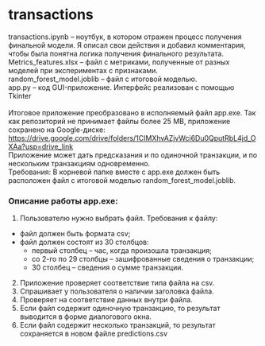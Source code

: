 # transactions
transactions.ipynb – ноутбук, в котором отражен процесс получения финальной модели. Я описал свои действия и добавил комментария, чтобы была понятна логика получения финального результата.<br>
Metrics_features.xlsx – файл с метриками, полученные от разных моделей при экспериментах с признаками.<br>
random_forest_model.joblib – файл с итоговой моделью.<br>
app.py – код GUI-приложение. Интерфейс реализован с помощью Tkinter<br>
<br>
Итоговое приложение преобразовано в исполняемый файл app.exe. Так как репозиторий не принимает файлы более 25 MB, приложение сохранено на Google-диске: https://drive.google.com/drive/folders/1CIMXhvAZjvWci6Du0QputRbL4jd_OXAa?usp=drive_link<br>
Приложение может дать предсказания и по одиночной транзакции, и по нескольким транзакциям одновременно.<br>
Требования: В корневой папке вместе с app.exe должен быть расположен файл с итоговой моделью random_forest_model.joblib.<br>
### Описание работы app.exe:<br>
1. Пользователю нужно выбрать файл.
Требования к файлу:<br>
- файл должен быть формата csv;
- файл должен состоят из 30 столбцов:
    - первый столбец – час, когда произошла транзакция;
    - со 2-го по 29 столбцы – зашифрованные сведения о транзакции;
    - 30 столбец – сведения о сумме транзакции.
2. Приложение проверяет соответствие типа файла на csv.
3. Спрашивает у пользователя о наличии заголовка файла.
4. Проверяет на соответствие данных внутри файла.
5. Если файл содержит одиночную транзакцию, то результат выводится в форме диалогового окна.
6. Если файл содержит несколько транзакций, то результат сохраняется в новом файле predictions.csv
